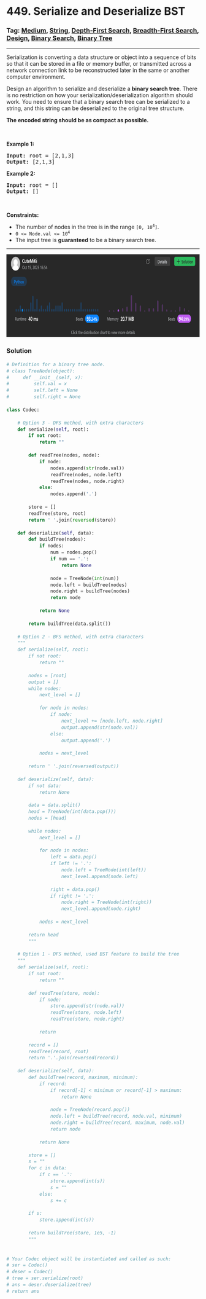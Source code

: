 # 449. Serialize and Deserialize BST
### Tag: [Medium](https://github.com/TheOnlyMiki/LeetCode-For-Fun/tree/main#medium-level), [String](https://github.com/TheOnlyMiki/LeetCode-For-Fun/tree/main#string), [Depth-First Search](https://github.com/TheOnlyMiki/LeetCode-For-Fun/tree/main#depth-first-search), [Breadth-First Search](https://github.com/TheOnlyMiki/LeetCode-For-Fun/tree/main#breadth-first-search), [Design](https://github.com/TheOnlyMiki/LeetCode-For-Fun/tree/main#design), [Binary Search](https://github.com/TheOnlyMiki/LeetCode-For-Fun/tree/main#binary-search), [Binary Tree](https://github.com/TheOnlyMiki/LeetCode-For-Fun/tree/main#binary-tree)
---
<div class="px-5 pt-4"><div class="flex"></div><div class="xFUwe" data-track-load="description_content"><p>Serialization is converting a data structure or object into a sequence of bits so that it can be stored in a file or memory buffer, or transmitted across a network connection link to be reconstructed later in the same or another computer environment.</p>

<p>Design an algorithm to serialize and deserialize a <b>binary search tree</b>. There is no restriction on how your serialization/deserialization algorithm should work. You need to ensure that a binary search tree can be serialized to a string, and this string can be deserialized to the original tree structure.</p>

<p><b>The encoded string should be as compact as possible.</b></p>

<p>&nbsp;</p>
<p><strong class="example">Example 1:</strong></p>
<pre><strong>Input:</strong> root = [2,1,3]
<strong>Output:</strong> [2,1,3]
</pre><p><strong class="example">Example 2:</strong></p>
<pre><strong>Input:</strong> root = []
<strong>Output:</strong> []
</pre>
<p>&nbsp;</p>
<p><strong>Constraints:</strong></p>

<ul>
	<li>The number of nodes in the tree is in the range <code>[0, 10<sup>4</sup>]</code>.</li>
	<li><code>0 &lt;= Node.val &lt;= 10<sup>4</sup></code></li>
	<li>The input tree is <strong>guaranteed</strong> to be a binary search tree.</li>
</ul>
</div></div>

---
<img src="Submit.png" width="700" height="215" />

### Solution

```python
# Definition for a binary tree node.
# class TreeNode(object):
#     def __init__(self, x):
#         self.val = x
#         self.left = None
#         self.right = None

class Codec:

    # Option 3 - DFS method, with extra characters
    def serialize(self, root):
        if not root:
            return ""

        def readTree(nodes, node):
            if node:
                nodes.append(str(node.val))
                readTree(nodes, node.left)
                readTree(nodes, node.right)
            else:
                nodes.append('.')

        store = []
        readTree(store, root)
        return ' '.join(reversed(store))

    def deserialize(self, data):
        def buildTree(nodes):
            if nodes:
                num = nodes.pop()
                if num == '.':
                    return None

                node = TreeNode(int(num))
                node.left = buildTree(nodes)
                node.right = buildTree(nodes)
                return node

            return None
        
        return buildTree(data.split())

    # Option 2 - BFS method, with extra characters
    """
    def serialize(self, root):
        if not root:
            return ""

        nodes = [root]
        output = []
        while nodes:
            next_level = []

            for node in nodes:
                if node:
                    next_level += [node.left, node.right]
                    output.append(str(node.val))
                else:
                    output.append('.')

            nodes = next_level
        
        return ' '.join(reversed(output))

    def deserialize(self, data):
        if not data:
            return None

        data = data.split()
        head = TreeNode(int(data.pop()))
        nodes = [head]

        while nodes:
            next_level = []

            for node in nodes:
                left = data.pop()
                if left != '.':
                    node.left = TreeNode(int(left))
                    next_level.append(node.left)

                right = data.pop()
                if right != '.':
                    node.right = TreeNode(int(right))
                    next_level.append(node.right)
                
            nodes = next_level
        
        return head
        """

    # Option 1 - DFS method, used BST feature to build the tree
    """
    def serialize(self, root):
        if not root:
            return ""
            
        def readTree(store, node):
            if node:
                store.append(str(node.val))
                readTree(store, node.left)
                readTree(store, node.right)

            return

        record = []
        readTree(record, root)
        return '.'.join(reversed(record))

    def deserialize(self, data):
        def buildTree(record, maximum, minimum):
            if record:
                if record[-1] < minimum or record[-1] > maximum:
                    return None

                node = TreeNode(record.pop())
                node.left = buildTree(record, node.val, minimum)
                node.right = buildTree(record, maximum, node.val)
                return node

            return None
        
        store = []
        s = ""
        for c in data:
            if c == '.':
                store.append(int(s))
                s = ""
            else:
                s += c

        if s: 
            store.append(int(s))

        return buildTree(store, 1e5, -1)
        """


# Your Codec object will be instantiated and called as such:
# ser = Codec()
# deser = Codec()
# tree = ser.serialize(root)
# ans = deser.deserialize(tree)
# return ans
```
